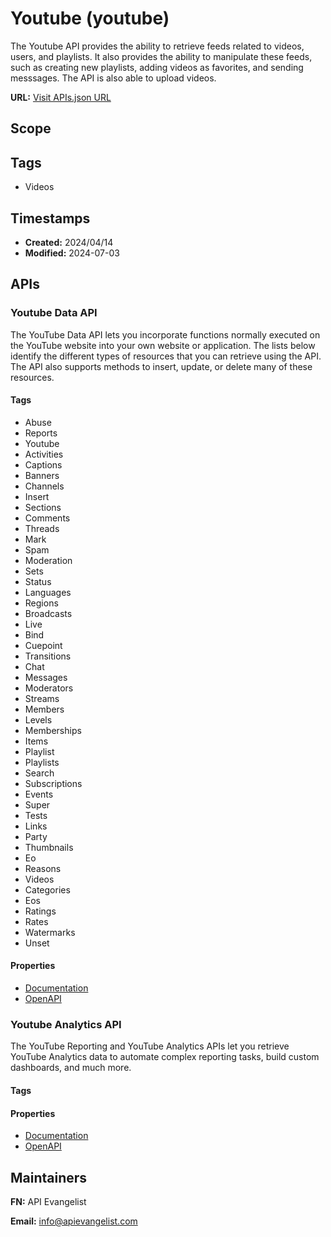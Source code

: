 # Youtube (youtube)
The Youtube API provides the ability to retrieve feeds related to videos, users, and playlists. It also provides the ability to manipulate these feeds, such as creating new playlists, adding videos as favorites, and sending messsages. The API is also able to upload videos.

**URL:** [Visit APIs.json URL](https://raw.githubusercontent.com/api-search/videos/main/_apis/youtube/apis.md)

## Scope


## Tags

- Videos

## Timestamps

- **Created:** 2024/04/14 
- **Modified:** 2024-07-03 

## APIs

### Youtube Data API
The YouTube Data API lets you incorporate functions normally executed on the YouTube website into your own website or application. The lists below identify the different types of resources that you can retrieve using the API. The API also supports methods to insert, update, or delete many of these resources.


#### Tags

- Abuse
- Reports
- Youtube
- Activities
- Captions
- Banners
- Channels
- Insert
- Sections
- Comments
- Threads
- Mark
- Spam
- Moderation
- Sets
- Status
- Languages
- Regions
- Broadcasts
- Live
- Bind
- Cuepoint
- Transitions
- Chat
- Messages
- Moderators
- Streams
- Members
- Levels
- Memberships
- Items
- Playlist
- Playlists
- Search
- Subscriptions
- Events
- Super
- Tests
- Links
- Party
- Thumbnails
- Eo
- Reasons
- Videos
- Categories
- Eos
- Ratings
- Rates
- Watermarks
- Unset

#### Properties

- [Documentation](https://developers.google.com/youtube/v3/docs)
- [OpenAPI](properties/youtube-data-openapi-original.yml)
### Youtube Analytics API
The YouTube Reporting and YouTube Analytics APIs let you retrieve YouTube Analytics data to automate complex reporting tasks, build custom dashboards, and much more.


#### Tags


#### Properties

- [Documentation](https://developers.google.com/youtube/analytics/reference)
- [OpenAPI](properties/youtube-analytics-openapi-original.yml)

## Maintainers

**FN:** API Evangelist

**Email:** info@apievangelist.com

